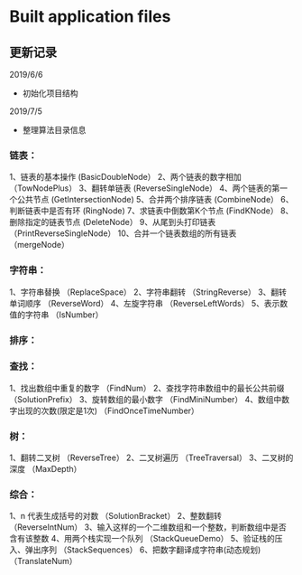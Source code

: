 # Built application files

## 更新记录

2019/6/6
* 初始化项目结构

2019/7/5
* 整理算法目录信息

### 链表：
1、链表的基本操作                                            (BasicDoubleNode）
2、两个链表的数字相加                                        （TowNodePlus）
3、翻转单链表                                                (ReverseSingleNode）
4、两个链表的第一个公共节点                                    (GetIntersectionNode)
5、合并两个排序链表                                           (CombineNode）
6、判断链表中是否有环                                         (RingNode)
7、求链表中倒数第K个节点                                      (FindKNode）
8、删除指定的链表节点                                         (DeleteNode）
9、从尾到头打印链表                                          （PrintReverseSingleNode）
10、合并一个链表数组的所有链表                                 （mergeNode）


### 字符串：
1、字符串替换                                               （ReplaceSpace）
2、字符串翻转                                               （StringReverse）
3、翻转单词顺序                                             （ReverseWord）
4、左旋字符串                                               （ReverseLeftWords）
5、表示数值的字符串                                          （IsNumber）

### 排序：

### 查找：
1、找出数组中重复的数字                                       （FindNum）
2、查找字符串数组中的最长公共前缀                               （SolutionPrefix）
3、旋转数组的最小数字                                         （FindMiniNumber）
4、数组中数字出现的次数(限定是1次)                              （FindOnceTimeNumber）

### 树：
1、翻转二叉树                                               （ReverseTree）
2、二叉树遍历                                               （TreeTraversal）
3、二叉树的深度                                             （MaxDepth）

### 综合：
1、n 代表生成括号的对数                                       （SolutionBracket）
2、整数翻转                                                  （ReverseIntNum）
3、输入这样的一个二维数组和一个整数，判断数组中是否含有该整数
4、用两个栈实现一个队列                                        （StackQueueDemo）
5、验证栈的压入、弹出序列                                      （StackSequences）
6、把数字翻译成字符串(动态规划)                                 （TranslateNum）
